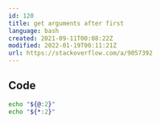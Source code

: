 ```yaml
---
id: 120
title: get arguments after first
language: bash
created: 2021-09-11T00:08:22Z
modified: 2022-01-19T00:11:21Z
url: https://stackoverflow.com/a/9057392
---
```


## Code

```bash
echo "${@:2}"
echo "${*:2}"
```

<!-- end -->

